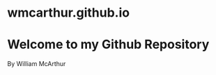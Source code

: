 # wmcarthur.github.io
<html> 
<head> 
    <!-- Link to your CSS file --> 
</head> 
<body>
    <h1 class="header">Welcome to my Github Repository</h1> 
    <p class="subheader">By William McArthur</p> 
</body> 
</html> 
